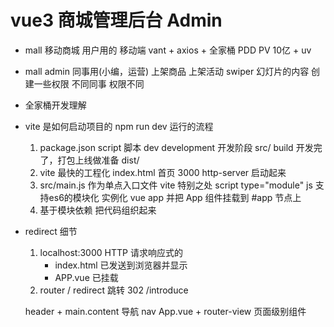 # vue3 商城管理后台 Admin

- mall 移动商城
    用户用的 移动端
    vant + axios + 全家桶
    PDD PV 10亿 + uv 

- mall admin
    同事用(小编，运营)
    上架商品
    上架活动
    swiper 幻灯片的内容
    创建一些权限
    不同同事 权限不同

- 全家桶开发理解

- vite 是如何启动项目的 npm run dev 运行的流程
    1. package.json script 脚本
        dev development 开发阶段 src/
        build 开发完了，打包上线做准备 dist/
    2. vite 最快的工程化
        index.html 首页 3000 http-server
        启动起来
    3. src/main.js 作为单点入口文件
        vite 特别之处 script type="module" js  支持es6的模块化
        实例化 vue app
        并把 App 组件挂载到 #app 节点上
    4. 基于模块依赖 把代码组织起来

- redirect 细节
    1. localhost:3000
        HTTP 请求响应式的
        - index.html 已发送到浏览器并显示
        - APP.vue  已挂载
    2. router 
        / redirect 跳转
        302 /introduce

    header + main.content
    导航 nav App.vue  + router-view 页面级别组件